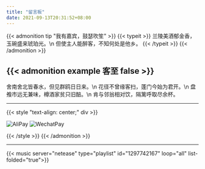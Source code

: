 ```yaml
---
title: "留言板"
date: 2021-09-13T20:31:52+08:00
---
```


{{< admonition tip "我有嘉宾，鼓瑟吹笙" >}}
{{< typeit >}}
兰陵美酒郁金香，玉碗盛来琥珀光。\n 
但使主人能醉客，不知何处是他乡。
{{< /typeit >}}
{{< /admonition >}}

{{< admonition example 客至 false >}}
- 
舍南舍北皆春水，但见群鸥日日来。\n
花径不曾缘客扫，蓬门今始为君开。\n
盘飧市远无兼味，樽酒家贫只旧醅。\n
肯与邻翁相对饮，隔篱呼取尽余杯。



---

{{< style "text-align: center;" div >}}

  ![AliPay](/images/alipay.png)
  ![WechatPay](/images/wechat.png)


{{< /style >}}
{{< /admonition >}}

---

{{< music server="netease" type="playlist" id="1297742167" loop="all" list-folded="true">}}
